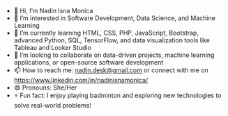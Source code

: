 - 👋 Hi, I’m Nadin Isna Monica  
- 👀 I’m interested in Software Development, Data Science, and Machine Learning
- 🌱 I’m currently learning HTML, CSS, PHP, JavaScript, Bootstrap, advanced Python, SQL, TensorFlow, and data visualization tools like Tableau and Looker Studio
- 💞️ I’m looking to collaborate on data-driven projects, machine learning applications, or open-source software development
- 📫 How to reach me: nadin.desk@gmail.com or connect with me on https://www.linkedin.com/in/nadinisnamonica/ 
- 😄 Pronouns: She/Her  
- ⚡ Fun fact: I enjoy playing badminton and exploring new technologies to solve real-world problems!  

<!---
nadinimo/nadinimo is a ✨ special ✨ repository because its `README.md` (this file) appears on your GitHub profile.
You can click the Preview link to take a look at your changes.
--->
